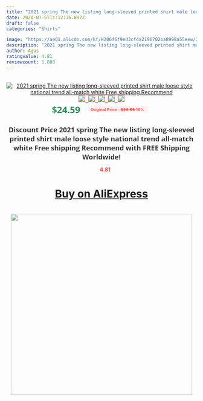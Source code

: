 ```yaml
---
title: "2021 spring The new listing long-sleeved printed shirt male loose style national trend all-match white Free shipping Recommend"
date: 2020-07-5T11:12:36.892Z
draft: false
categories: "Shirts"

image: "https://ae01.alicdn.com/kf/H206f6f9ed3cf4a2196702ba8998a55eew/2021-spring-The-new-listing-long-sleeved-printed-shirt-male-loose-style-national-trend-all-match.jpg"
description: "2021 spring The new listing long-sleeved printed shirt male loose style national trend all-match white Free shipping Recommend"
author: Agus
ratingvalue: 4.81
reviewcount: 1.888
---
```

<br>
<div style="text-align: center;">
<a href="https://s.click.aliexpress.com/e/_ATldA5" target="_blank" rel="nofollow noopener noreferrer"><img alt="2021 spring The new listing long-sleeved printed shirt male loose style national trend all-match white Free shipping Recommend" class="magnifier-image" src="https://ae01.alicdn.com/kf/H206f6f9ed3cf4a2196702ba8998a55eew/2021-spring-The-new-listing-long-sleeved-printed-shirt-male-loose-style-national-trend-all-match.jpg_640x640.jpg">
<br>
<img style="border:1px solid salmon" src="https://ae01.alicdn.com/kf/H206f6f9ed3cf4a2196702ba8998a55eew/2021-spring-The-new-listing-long-sleeved-printed-shirt-male-loose-style-national-trend-all-match.jpg_120x120.jpg">&nbsp;&nbsp;<img style="border:1px solid salmon" src="https://ae01.alicdn.com/kf/H33f06c59bc1741cc81f78b44264ca7c8x/2021-spring-The-new-listing-long-sleeved-printed-shirt-male-loose-style-national-trend-all-match.jpg_120x120.jpg">&nbsp;&nbsp;<img style="border:1px solid salmon" src="https://ae01.alicdn.com/kf/H812c1d6efa53446ba8a803711a8664bbH/2021-spring-The-new-listing-long-sleeved-printed-shirt-male-loose-style-national-trend-all-match.jpg_120x120.jpg">&nbsp;&nbsp;<img style="border:1px solid salmon" src="https://ae01.alicdn.com/kf/H0d8c7b6d3b7d496ba289f6d45a9ac53dP/2021-spring-The-new-listing-long-sleeved-printed-shirt-male-loose-style-national-trend-all-match.jpg_120x120.jpg">&nbsp;&nbsp;<img style="border:1px solid salmon" src="https://ae01.alicdn.com/kf/H74273952201141c38dc81556c96decf6h/2021-spring-The-new-listing-long-sleeved-printed-shirt-male-loose-style-national-trend-all-match.jpg_120x120.jpg"></a></div><br0>
<div style="text-align: center;"><span style="background-color: white; border: 0px; box-sizing: border-box; color: seagreen; display: inline-block; font-family: &quot;open sans&quot; , &quot;arial&quot; , &quot;helvetica&quot; , sans-serif , &quot;heiti&quot;; font-size: 24px; font-stretch: inherit; font-weight: 700; line-height: inherit; margin: 0px 10px 0px 0px; padding: 0px; vertical-align: middle;">$24.59 </span>
<span style="background: rgb(255 , 241 , 241); border-radius: 3px; border: 0px; box-sizing: border-box; color: #ff4747; display: inline-block; font-family: inherit; font-size: 12px; font-stretch: inherit; font-style: inherit; font-variant: inherit; font-weight: 600; line-height: inherit; margin: 0px; padding: 2px 5px; transform: scale(0.9); vertical-align: middle;">Original Price : <b style="text-decoration: line-through;">$29.99 </b> 18%&nbsp;&nbsp;</span></div>
<h1 style="color: #333333; display: inline-block; font-family: &quot;open sans&quot; , &quot;arial&quot; , &quot;helvetica&quot; , sans-serif , &quot;heiti&quot;; font-size: 18px; font-stretch: inherit; font-weight: 700; text-align: center;">Discount Price 2021 spring The new listing long-sleeved printed shirt male loose style national trend all-match white Free shipping Recommend with FREE Shipping Worldwide!</h1>
<div style="color: #ff4747; text-align: center;">
<img src="https://4.bp.blogspot.com/-M0ZcTcb-5uY/XleCXlxnR4I/AAAAAAAAAEc/OrjgMkXV1oMQFaCRZj5HQwOCBcu3w1FegCPcBGAYYCw/s1600/star.png" style="height: 15px;">&nbsp;<b>4.81</b></div>
<div class="button_cont" align="center"><a class="buynow_a" href="https://s.click.aliexpress.com/e/_ATldA5" target="_blank" rel="nofollow noopener noreferrer"><H1>Buy on AliExpress</H1></a></div><br>
<div class="separator" style="clear: both; text-align: center;">
<img src="https://lh3.googleusercontent.com/-pTy5HemUv9M/XlePHvY0dAI/AAAAAAAAAE4/0nX5iRUoIWY8eMW9Dpxeirr157OZliDIgCLcBGAsYHQ/s1600/badge.gif" width="480">
</div>
